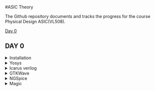 #ASIC Theory

The Github repository documents and tracks the progress for the course Physical Design ASIC(VL508).  

[Day 0](#day-0)

## DAY 0

<details>
    <summary>Installation</summary>
    Steps for installation of the various necessary tools are given below.
</details>

<details>
<summary>Yosys</summary>

Yosys is installed using the following set of steps.

```bash
$ git clone https://github.com/YosysHQ/yosys.git
$ cd yosys-master 
$ sudo apt install make (If make is not installed please install it) 
$ sudo apt-get install build-essential clang bison flex \
    libreadline-dev gawk tcl-dev libffi-dev git \
    graphviz xdot pkg-config python3 libboost-system-dev \
    libboost-python-dev libboost-filesystem-dev zlib1g-dev
$ make config-gcc
$ make 
$ sudo make install
```

![Yosys](./Images/yosys.png)

</details>

<details>
<summary>Icarus verilog</summary>

Icarus Verilog also known as iverilog is installed using the following command.

```bash
$ sudo apt-get install iverilog

```

![Iverilog](./Images/iverilog.png)

</details>

<details>
<summary>GTKWave</summary>

GTKWave is installed using the following commands.

```bash
$ sudo apt update
$ sudo apt install gtkwave
```

![GTKWave](./Images/gtkwave.png)

</details>

<details>
<summary>NGSpice</summary>
NGSpice is installed using the following commands.

After downloading the tarball from https://sourceforge.net/projects/ngspice/files/ to a local directory, unpack it using:

```bash
$ tar -zxvf ngspice-37.tar.gz
$ cd ngspice-37
$ mkdir release
$ cd release
$ ../configure  --with-x --with-readline=yes --disable-debug
$ make
$ sudo make install
```

![ngspice](./Images/ngspice.png)
    
</details>

<details>
<summary>Magic</summary>
Magic is installed using the following commands.

```bash
$   sudo apt-get install m4
$   sudo apt-get install tcsh
$   sudo apt-get install csh
$   sudo apt-get install libx11-dev
$   sudo apt-get install tcl-dev tk-dev
$   sudo apt-get install libcairo2-dev
$   sudo apt-get install mesa-common-dev libglu1-mesa-dev
$   sudo apt-get install libncurses-dev
$   git clone https://github.com/RTimothyEdwards/magic
$   cd magic
$   ./configure
$   make
$   sudo make install

```

![magic(./Images/magic.png)
    
</details>
